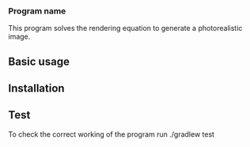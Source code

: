### Program name

This program solves the rendering equation to generate a photorealistic image.

## Basic usage

## Installation

## Test
To check the correct working of the program run
	./gradlew test
